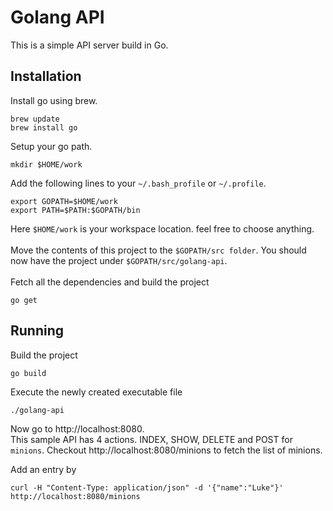 # Golang API
This is a simple API server build in Go.

## Installation
Install go using brew.
```
brew update
brew install go
```
Setup your go path.
```
mkdir $HOME/work
```
Add the following lines to your `~/.bash_profile` or `~/.profile`.
```
export GOPATH=$HOME/work
export PATH=$PATH:$GOPATH/bin
```
Here `$HOME/work` is your workspace location. feel free to choose anything.
<br>
<br>
Move the contents of this project to the `$GOPATH/src folder`.
You should now have the project under `$GOPATH/src/golang-api`.
<br>
<br>
Fetch all the dependencies and build the project
```
go get
```
## Running
Build the project
```
go build
```
Execute the newly created executable file
```
./golang-api
```
Now go to http://localhost:8080.
<br>
This sample API has 4 actions. INDEX, SHOW, DELETE and POST for `minions`. Checkout http://localhost:8080/minions to fetch the list of minions.

Add an entry by
```
curl -H "Content-Type: application/json" -d '{"name":"Luke"}' http://localhost:8080/minions
```
